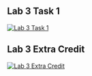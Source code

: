 ## Lab 3 Task 1
[![Lab 3 Task 1](https://img.youtube.com/vi/Rg9RX7xtGwY/0.jpg)](https://www.youtube.com/watch?v=Rg9RX7xtGwY)
## Lab 3 Extra Credit
[![Lab 3 Extra Credit](https://img.youtube.com/vi/nVChUdSgjW0/0.jpg)](https://www.youtube.com/watch?v=nVChUdSgjW0)
